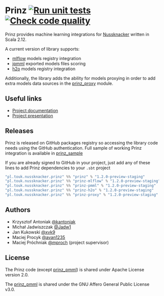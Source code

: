 # Prinz [![Run unit tests](https://github.com/prinz-nussknacker/prinz/actions/workflows/unit_tests.yaml/badge.svg?branch=master)](https://github.com/prinz-nussknacker/prinz/actions/workflows/unit_tests.yaml) [![Check code quality](https://github.com/prinz-nussknacker/prinz/actions/workflows/code_quality.yaml/badge.svg?branch=master)](https://github.com/prinz-nussknacker/prinz/actions/workflows/code_quality.yaml)

Prinz provides machine learning integrations for [Nussknacker](https://github.com/TouK/nussknacker) written in Scala 2.12.

A current version of library supports:
- [mlflow](https://github.com/mlflow/mlflow/) models registry integration
- [jpmml](https://github.com/jpmml) exported models files scoring
- [h2o](https://github.com/h2oai) models registry integration

Additionally, the library adds the ability for models proxying in order to add extra models
data sources in the [prinz_proxy](./prinz_proxy) module.

## Useful links

- [Project documentation](https://prinz-nussknacker.github.io/prinz/)
- [Project presentation](https://prinz-nussknacker.github.io/prinz/presentation.html)

## Releases

Prinz is released on GitHub packages registry so accessing the library
code needs using the GitHub authentication. Full sample of working Prinz
integration is available in [prinz_sample](./prinz_sample)

If you are already signed to GitHub in your project, just add any of these lines
to add Prinz dependencies to your `.sbt` project

```sbt
"pl.touk.nussknacker.prinz" %% "prinz" % "1.2.0-preview-staging"
"pl.touk.nussknacker.prinz" %% "prinz-mlflow" % "1.2.0-preview-staging"
"pl.touk.nussknacker.prinz" %% "prinz-pmml" % "1.2.0-preview-staging"
"pl.touk.nussknacker.prinz" %% "prinz-h2o" % "1.2.0-preview-staging"
"pl.touk.nussknacker.prinz" %% "prinz-proxy" % "1.2.0-preview-staging"
```

## Authors

- Krzysztof Antoniak [@kantoniak](https://github.com/kantoniak)
- Michał Jadwiszczak [@Jadw1](https://github.com/Jadw1)
- Jan Kukowski [@xvk9](https://github.com/xvk9)
- Maciej Procyk [@avan1235](https://github.com/avan1235)
- Maciej Próchniak [@mproch](https://github.com/mproch) (project supervisor)

## License

The Prinz code (except [prinz_pmml](./prinz_pmml)) is shared under Apache License version 2.0.

The [prinz_pmml](./prinz_pmml) is shared under the GNU Affero General Public License v3.0.
